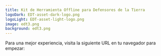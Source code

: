 ```yaml
---
title: Kit de Herramienta Offline para Defensores de la Tierra
logoDark: EDT-asset-dark-logo.png
logoLight: EDT-asset-light-logo.png
image: edt3.png
background: edt3.png
---
```


Para una mejor experiencia, visita la siguiente URL en tu navegador para empezar:

<copy-url />
